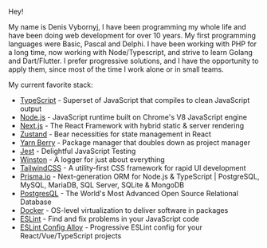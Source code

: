 Hey!

My name is Denis Vybornyj, I have been programming my whole life and have been doing web development for over 10 years. My first programming languages were Basic, Pascal and Delphi. I have been working with PHP for a long time, now working with Node/Typescript, and strive to learn Golang and Dart/Flutter. I prefer progressive solutions, and I have the opportunity to apply them, since most of the time I work alone or in small teams.

My current favorite stack:

- [TypeScript](https://github.com/microsoft/TypeScript) - Superset of JavaScript that compiles to clean JavaScript output
- [Node.js](https://github.com/nodejs/node) - JavaScript runtime built on Chrome's V8 JavaScript engine
- [Next.js](https://github.com/vercel/next.js) - The React Framework with hybrid static & server rendering
- [Zustand](https://github.com/pmndrs/zustand) - Bear necessities for state management in React
- [Yarn Berry](https://github.com/yarnpkg/berry) - Package manager that doubles down as project manager
- [Jest](https://github.com/facebook/jest) - Delightful JavaScript Testing
- [Winston](https://github.com/winstonjs/winston) - A logger for just about everything
- [TailwindCSS](https://github.com/tailwindlabs/tailwindcss) - A utility-first CSS framework for rapid UI development
- [Prisma.io](https://github.com/prisma/prisma) - Next-generation ORM for Node.js & TypeScript | PostgreSQL, MySQL, MariaDB, SQL Server, SQLite & MongoDB
- [PostgresQL](https://www.postgresql.org) - The World's Most Advanced Open Source Relational Database
- [Docker](https://docs.docker.com) - OS-level virtualization to deliver software in packages
- [ESLint](https://github.com/eslint/eslint) - Find and fix problems in your JavaScript code
- [ESLint Config Alloy](https://github.com/AlloyTeam/eslint-config-alloy) - Progressive ESLint config for your React/Vue/TypeScript projects
